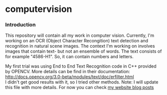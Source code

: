 # computervision
<h3>Introduction</h3>
This repository will contain all my work in computer vision.
Currently, I'm working on an OCR (Object Character Recongition) text detection and recognition in natural scene images.
The context I'm working on involves images that contain text- but not an ensemble of words. The text consists of for example "4586-H1". 
So, it can contain numbers and letters.

My first trial was using End to End Text Recognition code in C++ provided by OPENCV. More details can be find in their documentation: http://docs.opencv.org/3.0-beta/modules/text/doc/erfilter.html
<br>
I didn't get good results with it, so I tried other methods. 
Note: I will update this file with more details. For now you can check  <a href=" http://www.sarahmestiri.com/index.php/2017/09/28/from-opencv-and-…sion-challenge-2/"> my website blog posts </a>
